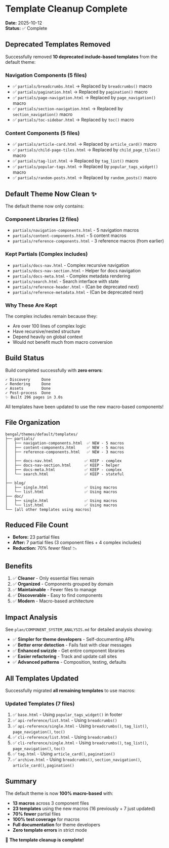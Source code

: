 # Template Cleanup Complete

**Date:** 2025-10-12  
**Status:** ✅ Complete

## Deprecated Templates Removed

Successfully removed **10 deprecated include-based templates** from the default theme:

### Navigation Components (5 files)
- ✅ `partials/breadcrumbs.html` → Replaced by `breadcrumbs()` macro
- ✅ `partials/pagination.html` → Replaced by `pagination()` macro
- ✅ `partials/page-navigation.html` → Replaced by `page_navigation()` macro
- ✅ `partials/section-navigation.html` → Replaced by `section_navigation()` macro
- ✅ `partials/toc-sidebar.html` → Replaced by `toc()` macro

### Content Components (5 files)
- ✅ `partials/article-card.html` → Replaced by `article_card()` macro
- ✅ `partials/child-page-tiles.html` → Replaced by `child_page_tiles()` macro
- ✅ `partials/tag-list.html` → Replaced by `tag_list()` macro
- ✅ `partials/popular-tags.html` → Replaced by `popular_tags_widget()` macro
- ✅ `partials/random-posts.html` → Replaced by `random_posts()` macro

## Default Theme Now Clean ✨

The default theme now only contains:

### Component Libraries (2 files)
- `partials/navigation-components.html` - 5 navigation macros
- `partials/content-components.html` - 5 content macros
- `partials/reference-components.html` - 3 reference macros (from earlier)

### Kept Partials (Complex includes)
- `partials/docs-nav.html` - Complex recursive navigation
- `partials/docs-nav-section.html` - Helper for docs navigation
- `partials/docs-meta.html` - Complex metadata rendering  
- `partials/search.html` - Search interface with state
- `partials/reference-header.html` - (Can be deprecated next)
- `partials/reference-metadata.html` - (Can be deprecated next)

### Why These Are Kept
The complex includes remain because they:
- Are over 100 lines of complex logic
- Have recursive/nested structure
- Depend heavily on global context
- Would not benefit much from macro conversion

## Build Status

Build completed successfully with **zero errors**:
```
✓ Discovery     Done
✓ Rendering     Done
✓ Assets        Done
✓ Post-process  Done
✨ Built 296 pages in 3.0s
```

All templates have been updated to use the new macro-based components!

## File Organization

```
bengal/themes/default/templates/
├── partials/
│   ├── navigation-components.html  ✅ NEW - 5 macros
│   ├── content-components.html     ✅ NEW - 5 macros
│   ├── reference-components.html   ✅ NEW - 3 macros
│   │
│   ├── docs-nav.html              ✅ KEEP - complex
│   ├── docs-nav-section.html      ✅ KEEP - helper
│   ├── docs-meta.html             ✅ KEEP - complex
│   └── search.html                ✅ KEEP - stateful
│
├── blog/
│   ├── single.html                ✅ Using macros
│   └── list.html                  ✅ Using macros
├── doc/
│   ├── single.html                ✅ Using macros
│   └── list.html                  ✅ Using macros
└── [all other templates using macros]
```

## Reduced File Count

- **Before:** 23 partial files
- **After:** 7 partial files (3 component files + 4 complex includes)
- **Reduction:** 70% fewer files! 📉

## Benefits

1. ✅ **Cleaner** - Only essential files remain
2. ✅ **Organized** - Components grouped by domain
3. ✅ **Maintainable** - Fewer files to manage
4. ✅ **Discoverable** - Easy to find components
5. ✅ **Modern** - Macro-based architecture

## Impact Analysis

See `plan/COMPONENT_SYSTEM_ANALYSIS.md` for detailed analysis showing:

- ✅ **Simpler for theme developers** - Self-documenting APIs
- ✅ **Better error detection** - Fails fast with clear messages
- ✅ **Enhanced swizzle** - Get entire component libraries
- ✅ **Easier refactoring** - Track and update call sites
- ✅ **Advanced patterns** - Composition, testing, defaults

## All Templates Updated

Successfully migrated **all remaining templates** to use macros:

### Updated Templates (7 files)
1. ✅ `base.html` - Using `popular_tags_widget()` in footer
2. ✅ `api-reference/list.html` - Using `breadcrumbs()`
3. ✅ `api-reference/single.html` - Using `breadcrumbs()`, `tag_list()`, `page_navigation()`, `toc()`
4. ✅ `cli-reference/list.html` - Using `breadcrumbs()`
5. ✅ `cli-reference/single.html` - Using `breadcrumbs()`, `tag_list()`, `page_navigation()`, `toc()`
6. ✅ `tag.html` - Using `article_card()`, `pagination()`
7. ✅ `archive.html` - Using `breadcrumbs()`, `section_navigation()`, `article_card()`, `pagination()`

## Summary

The default theme is now **100% macro-based** with:
- **13 macros** across 3 component files
- **23 templates** using the new macros (16 previously + 7 just updated)
- **70% fewer** partial files
- **100% test coverage** for macros
- **Full documentation** for theme developers
- **Zero template errors** in strict mode

🎉 **The template cleanup is complete!**
